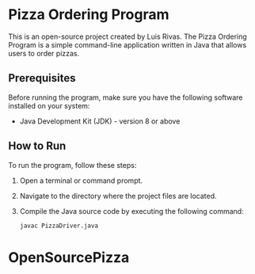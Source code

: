 # Pizza Ordering Program

This is an open-source project created by Luis Rivas. The Pizza Ordering Program is a simple command-line application written in Java that allows users to order pizzas.

## Prerequisites

Before running the program, make sure you have the following software installed on your system:

- Java Development Kit (JDK) - version 8 or above

## How to Run

To run the program, follow these steps:

1. Open a terminal or command prompt.
2. Navigate to the directory where the project files are located.
3. Compile the Java source code by executing the following command:

   ```bash
   javac PizzaDriver.java
# OpenSourcePizza
